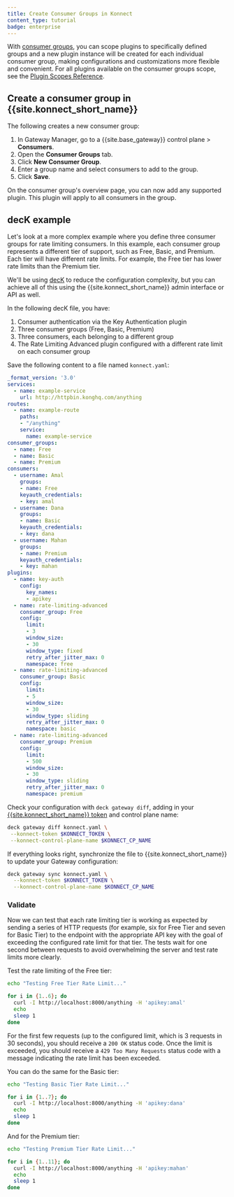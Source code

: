 ```yaml
---
title: Create Consumer Groups in Konnect
content_type: tutorial
badge: enterprise
---
```


With [consumer groups](/gateway/latest/key-concepts/consumer-groups/), you can scope plugins to specifically defined groups and a new plugin instance will be created for each individual consumer group, making configurations and customizations more flexible and convenient. 
For all plugins available on the consumer groups scope, see the [Plugin Scopes Reference](/hub/plugins/compatibility/#scopes).

## Create a consumer group in {{site.konnect_short_name}}

The following creates a new consumer group:

1. In Gateway Manager, go to a {{site.base_gateway}} control plane > **Consumers**.
2. Open the **Consumer Groups** tab.
3. Click **New Consumer Group**.
4. Enter a group name and select consumers to add to the group.
5. Click **Save**.

On the consumer group's overview page, you can now add any supported plugin. 
This plugin will apply to all consumers in the group.

## decK example

Let's look at a more complex example where you define three consumer groups for rate limiting consumers. In this example, each consumer group represents a different tier of support, such as Free, Basic, and Premium. Each tier will have different rate limits. For example, the Free tier has lower rate limits than the Premium tier.

We'll be using [decK](/deck/) to reduce the configuration complexity, but you can achieve all of this using the {{site.konnect_short_name}} admin interface or API as well.

In the following decK file, you have:
1. Consumer authentication via the Key Authentication plugin
2. Three consumer groups (Free, Basic, Premium)
3. Three consumers, each belonging to a different group
4. The Rate Limiting Advanced plugin configured with a different rate limit on each consumer group 

Save the following content to a file named `konnect.yaml`:
```yaml
_format_version: '3.0'
services:
  - name: example-service
    url: http://httpbin.konghq.com/anything
routes:
  - name: example-route
    paths:
    - "/anything"
    service:
      name: example-service
consumer_groups:
  - name: Free
  - name: Basic
  - name: Premium
consumers:
  - username: Amal
    groups:
    - name: Free
    keyauth_credentials:
    - key: amal
  - username: Dana
    groups:
    - name: Basic
    keyauth_credentials:
    - key: dana
  - username: Mahan
    groups:
    - name: Premium
    keyauth_credentials:
    - key: mahan
plugins:
  - name: key-auth
    config:
      key_names:
      - apikey
  - name: rate-limiting-advanced
    consumer_group: Free
    config:
      limit:
      - 3
      window_size:
      - 30
      window_type: fixed
      retry_after_jitter_max: 0
      namespace: free
  - name: rate-limiting-advanced
    consumer_group: Basic
    config:
      limit:
      - 5
      window_size:
      - 30
      window_type: sliding
      retry_after_jitter_max: 0
      namespace: basic
  - name: rate-limiting-advanced
    consumer_group: Premium
    config:
      limit:
      - 500
      window_size:
      - 30
      window_type: sliding
      retry_after_jitter_max: 0
      namespace: premium
```

Check your configuration with `deck gateway diff`, adding in your [{{site.konnect_short_name}} token](/konnect/org-management/access-tokens/) and control plane name:

```sh
deck gateway diff konnect.yaml \
 --konnect-token $KONNECT_TOKEN \
 --konnect-control-plane-name $KONNECT_CP_NAME
```

If everything looks right, synchronize the file to {{site.konnect_short_name}} to update your Gateway configuration:

```sh
deck gateway sync konnect.yaml \
  --konnect-token $KONNECT_TOKEN \
  --konnect-control-plane-name $KONNECT_CP_NAME
```

### Validate

Now we can test that each rate limiting tier is working as expected by sending a series of HTTP requests (for example, six for Free Tier and seven for Basic Tier) to the endpoint with the appropriate API key with the goal of exceeding the configured rate limit for that tier. The tests wait for one second between requests to avoid overwhelming the server and test rate limits more clearly.

Test the rate limiting of the Free tier:

```sh
echo "Testing Free Tier Rate Limit..."

for i in {1..6}; do
  curl -I http://localhost:8000/anything -H 'apikey:amal'
  echo
  sleep 1
done
```

For the first few requests (up to the configured limit, which is 3 requests in 30 seconds), you should receive a `200 OK` status code. Once the limit is exceeded, you should receive a `429 Too Many Requests` status code with a message indicating the rate limit has been exceeded.

You can do the same for the Basic tier:
```sh
echo "Testing Basic Tier Rate Limit..."

for i in {1..7}; do
  curl -I http://localhost:8000/anything -H 'apikey:dana'
  echo
  sleep 1
done
```

And for the Premium tier:

```sh
echo "Testing Premium Tier Rate Limit..."

for i in {1..11}; do
  curl -I http://localhost:8000/anything -H 'apikey:mahan'
  echo
  sleep 1
done
```